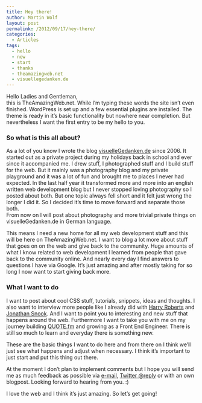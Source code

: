 ```yaml
---
title: Hey there!
author: Martin Wolf
layout: post
permalink: /2012/09/17/hey-there/
categories:
  - Articles
tags:
  - hello
  - new
  - start
  - thanks
  - theamazingweb.net
  - visuellegedanken.de
---
```

Hello Ladies and Gentleman,  
this is TheAmazingWeb.net. While I&#8217;m typing these words the site isn&#8217;t even finished. WordPress is set up and a few essential plugins are installed. The theme is ready in it&#8217;s basic functionality but nowhere near completion. But nevertheless I want the first entry to be my hello to you.

### So what is this all about?

As a lot of you know I wrote the blog [visuelleGedanken.de][1] since 2006. It started out as a private project during my holidays back in school and ever since it accompanied me. I drew stuff, I photographed stuff and I build stuff for the web. But it mainly was a photography blog and my private playground and it was a lot of fun and brought me to places I never had expected. In the last half year it transformed more and more into an english written web development blog but I never stopped loving photography so I posted about both. But one topic always fell short and it felt just wrong the longer I did it. So I decided it&#8217;s time to move forward and separate those both.  
From now on I will post about photography and more trivial private things on visuelleGedanken.de in German language.

This means I need a new home for all my web development stuff and this will be here on TheAmazingWeb.net. I want to blog a lot more about stuff that goes on on the web and give back to the community. Huge amounts of what I know related to web development I learned from people that gave back to the community online. And nearly every day I find answers to questions I have via Google. It&#8217;s just amazing and after mostly taking for so long I now want to start giving back more.

### What I want to do

I want to post about cool CSS stuff, tutorials, snippets, ideas and thoughts. I also want to interview more people like I already did with [Harry Roberts][2] and [Jonathan Snook][3]. And I want to point you to interesting and new stuff that happens around the web. Furthermore I want to take you with me on my journey building [QUOTE.fm][4] and growing as a Front End Engineer. There is still so much to learn and everyday there is something new.

These are the basic things I want to do here and from there on I think we&#8217;ll just see what happens and adjust when necessary. I think it&#8217;s important to just start and put this thing out there.

At the moment I don&#8217;t plan to implement comments but I hope you will send me as much feedback as possible via [e-mail][5], [Twitter @reply][6] or with an own blogpost. Looking forward to hearing from you. :)

I love the web and I think it&#8217;s just amazing. So let&#8217;s get going!

 [1]: http://visuellegedanken.de
 [2]: http://visuellegedanken.de/2012-05-22/interview-with-css-wizard-harry-roberts/
 [3]: http://visuellegedanken.de/2012-08-20/interview-with-jonathan-snook/
 [4]: http://quote.fm
 [5]: mailto:martin@theamazingweb.net
 [6]: http://twitter.com/_martinwolf